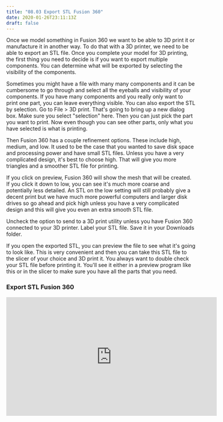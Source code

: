 ```yaml
---
title: "08.03 Export STL Fusion 360"
date: 2020-01-26T23:11:13Z
draft: false
---
```


Once we model something in Fusion 360 we want to be able to 3D print it or manufacture it in another way. To do that with a 3D printer, we need to be able to export an STL file. Once you complete your model for 3D printing, the first thing you need to decide is if you want to export multiple components. You can determine what will be exported by selecting the visibility of the components.

Sometimes you might have a file with many many components and it can be cumbersome to go through and select all the eyeballs and visibility of your components. If you have many components and you really only want to print one part, you can leave everything visible. You can also export the STL by selection. Go to File > 3D print. That's going to bring up a new dialog box. Make sure you select "selection" here. Then you can just pick the part you want to print. Now even though you can see other parts, only what you have selected is what is printing.

Then Fusion 360 has a couple refinement options. These include high, medium, and low. It used to be the case that you wanted to save disk space and processing power and have small STL files. Unless you have a very complicated design, it's best to choose high. That will give you more triangles and a smoother STL file for printing.

If you click on preview, Fusion 360 will show the mesh that will be created. If you click it down to low, you can see it's much more coarse and potentially less detailed. An STL on the low setting will still probably give a decent print but we have much more powerful computers and larger disk drives so go ahead and pick high unless you have a very complicated design and this will give you even an extra smooth STL file.

Uncheck the option to send to a 3D print utility unless you have Fusion 360 connected to your 3D printer. Label your STL file. Save it in your Downloads folder.

If you open the exported STL, you can preview the file to see what it's going to look like. This is very convenient and then you can take this STL file to the slicer of your choice and 3D print it. You always want to double check your STL file before printing it. You'll see it either in a preview program like this or in the slicer to make sure you have all the parts that you need.

<div class="video-grid">

<div class="video-card">

### Export STL Fusion 360

<div class="iframe-16-9-container">
<iframe class="youTubeIframe" width="560" height="315" src="https://www.youtube.com/embed/I-ltiZdUFOA?rel=0" title="YouTube video player" frameborder="0" allow="accelerometer; autoplay; clipboard-write; encrypted-media; gyroscope; picture-in-picture; web-share" allowfullscreen></iframe>
</div>
</div>

</div>
